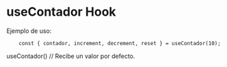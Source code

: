 # useContador Hook

Ejemplo de uso:
```
	const { contador, increment, decrement, reset } = useContador(10);
```

useContador() // Recibe un valor por defecto.